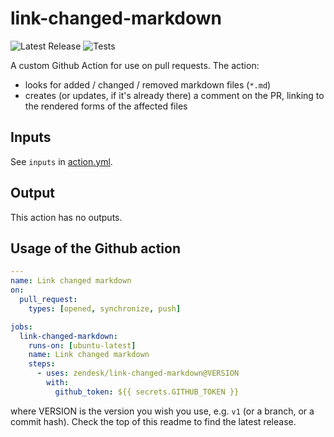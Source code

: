 # link-changed-markdown

![Latest Release](https://img.shields.io/github/v/release/zendesk/link-changed-markdown?label=Latest%20Release)
![Tests](https://github.com/zendesk/link-changed-markdown/workflows/Test/badge.svg?branch=main)

A custom Github Action for use on pull requests. The action:

 * looks for added / changed / removed markdown files (`*.md`)
 * creates (or updates, if it's already there) a comment on the PR, linking
   to the rendered forms of the affected files

## Inputs

See `inputs` in [action.yml](https://github.com/zendesk/link-changed-markdown/blob/main/action.yml).

## Output

This action has no outputs.

## Usage of the Github action

```yaml
---
name: Link changed markdown
on:
  pull_request:
    types: [opened, synchronize, push]

jobs:
  link-changed-markdown:
    runs-on: [ubuntu-latest]
    name: Link changed markdown
    steps:
      - uses: zendesk/link-changed-markdown@VERSION
        with:
          github_token: ${{ secrets.GITHUB_TOKEN }}
```

where VERSION is the version you wish you use, e.g. `v1` (or a branch, or a commit hash).
Check the top of this readme to find the latest release.
